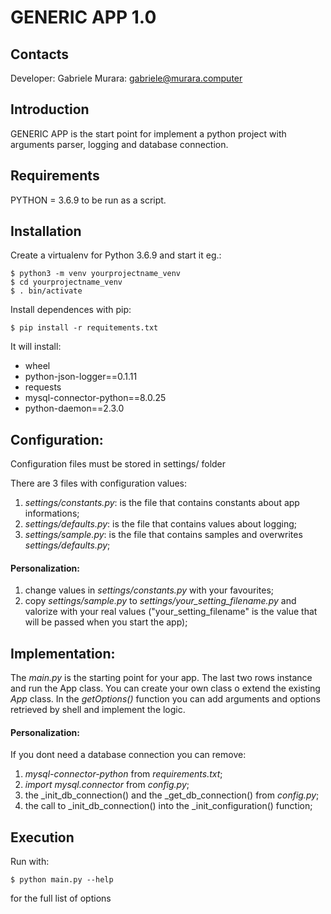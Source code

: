 # GENERIC  APP 1.0

## Contacts

Developer: Gabriele Murara: gabriele@murara.computer

## Introduction

GENERIC APP is the start point for implement a python project with arguments
parser, logging and database connection.

## Requirements

PYTHON = 3.6.9 to be run as a script.

## Installation

Create a virtualenv for Python 3.6.9 and start it eg.:

```
$ python3 -m venv yourprojectname_venv
$ cd yourprojectname_venv
$ . bin/activate
```

Install dependences with pip:

```
$ pip install -r requitements.txt
```

It will install:
* wheel
* python-json-logger==0.1.11
* requests
* mysql-connector-python==8.0.25
* python-daemon==2.3.0

## Configuration:

Configuration files must be stored in settings/ folder

There are 3 files with configuration values:

1) _settings/constants.py_: is the file that contains constants about app
informations;
2) _settings/defaults.py_: is the file that contains values about logging;
3) _settings/sample.py_: is the file that contains samples and overwrites
_settings/defaults.py_;

#### Personalization:

1) change values in _settings/constants.py_ with your favourites;
2) copy _settings/sample.py_ to _settings/your_setting_filename.py_ and
valorize with your real values ("your_setting_filename" is the value that will
be passed when you start the app);

## Implementation:

The _main.py_ is the starting point for your app. The last two rows instance
and run the App class. You can create your own class o extend the existing
_App_ class.
In the _getOptions()_ function you can add arguments and options retrieved by
shell and implement the logic.

#### Personalization:

If you dont need a database connection you can remove:

1) _mysql-connector-python_ from _requirements.txt_;
2) _import mysql.connector_ from _config.py_;
3) the _init_db_connection() and the _get_db_connection() from _config.py_;
4) the call to _init_db_connection() into the _init_configuration() function;

## Execution

Run with:

```
$ python main.py --help
```

for the full list of options
